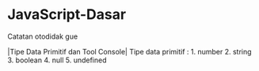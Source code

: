# JavaScript-Dasar
Catatan otodidak gue

|Tipe Data Primitif dan Tool Console|
Tipe data primitif :
    1. number
    2. string
    3. boolean
    4. null
    5. undefined
